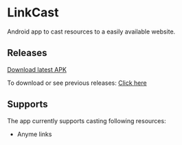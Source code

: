 # LinkCast

Android app to cast resources to a easily available website.

## Releases

[Download latest APK](https://github.com/dhavalpateln/LinkCast/releases/download/v1.0/LinkCast.apk)

To download or see previous releases: [Click here](https://github.com/dhavalpateln/LinkCast/releases)

## Supports

The app currently supports casting following resources:
- Anyme links
